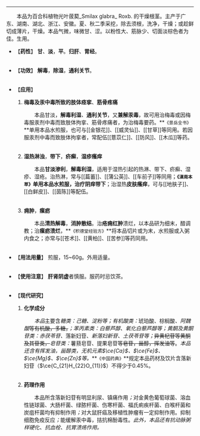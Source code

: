 ---

&emsp;&emsp;本品为百合科植物光叶菝葜_Smilax glabra_ Roxb. 的干燥根茎。主产于广东、湖南、湖北、浙江、安徽。夏、秋二季采挖，除去须根，洗净，干燥；或趁鲜切成薄片，干燥。本品气微，味微甘、涩。以粉性大、筋脉少、切面淡棕色者为佳。生用。

- 【**药性**】
	**甘**、**淡**，**平**。**归肝**、**胃经**。<br></br>

- 【**功效**】
	**解毒**，**除湿**，**通利关节**。<br></br>

- 【**应用**】
	1. **梅毒及汞中毒所致的肢体痉挛**、**筋骨疼痛**
		
		&emsp;&emsp;本品甘淡，**解毒利湿**<dfn>、</dfn>**通利关节**，又**兼解汞毒**，故可用治梅毒或因梅毒服汞剂中毒而致肢体拘挛、筋骨疼痛者，为治梅毒要药。**`《景岳全书》`**单用本品水煎服，也可与[[金银花]]、[[威灵仙]]、[[甘草]]等同用。若因服汞剂中毒而致肢体拘挛者，常配伍[[薏苡仁]]、[[防风]]、[[木瓜]]等药。<br></br>
	
	2. **湿热淋浊**，**带下**，**疥癣**，**湿疹瘙痒**
		
		&emsp;&emsp;本品**甘淡渗利**，**解毒利湿**，适用于湿热引起的热淋、带下、疥癣、湿疹、湿疮。治热淋，常与[[萹蓄]]、[[蒲公英]]、[[车前子]]等同用；**`《滇南本草》`**单用本品水煎服，治疗**阴痒带下**；治湿热**皮肤瘙痒**，可与[[地肤子]]、[[白鲜皮]]、[[茵陈]]等配伍。<br></br>
	
	3. **痈肿**，**瘰疬**
		
		&emsp;&emsp;本品**清热解毒**，**消肿散结**。治**疮痈红肿**溃烂，以本品研为细末，醋调教；治**瘰疬溃烂**，**`《积德堂经验方》`**将本品切片或为末，水煎服或入粥内食之；亦常与[[苍术]]、[[黄柏]]、[[苦参]]等药同用。<br></br>

- 【**用法用量**】
	煎服，15~60g。外用适量。<br></br>

- 【**使用注意**】
	**肝肾阴虚**者慎服。服药时忌饮茶。<br></br>

- 【**现代研究**】
	1. **化学成分**
		
		&emsp;&emsp;<dfn>本品</dfn>主要含<dfn>糖类：己糖、淀粉等；有机酸类：</dfn>琥珀酸、棕榈酸<dfn>、阿魏酸</dfn>等~~有机酸，多糖，~~<dfn>；苯丙素类：白藜芦醇、氧化白藜芦醇等；黄酮及黄酮苷类：赤茯苓苷、</dfn>落新妇苷、<dfn>新落妇新苷、土茯苓苷等；</dfn>~~异黄杞苷等黄酮及其苷类，~~<dfn>皂苷类：</dfn>薯蓣皂苷、提果皂苷等~~皂苷，甾醇，挥发油等~~。<dfn>本品还含有挥发油，甾醇类，无机元素$\ce{Ca}$、$\ce{Fe}$、$\ce{Mg}$、$\ce{Zn}$等。</dfn>**`《中国药典》`**规定本品药材及饮片含落新妇苷（$\ce{C_{21}H_{22}O_{11}}$）不得少于0.45%。<br></br>
	
	2. **药理作用**
		
		&emsp;&emsp;本品所含落新妇苷有明显利尿、镇痛作用<dfn>；</dfn>对金黄色葡萄球菌、溶血性链球菌、大肠杆菌、绿脓杆菌、伤寒杆菌、福氏痢疾杆菌、白喉杆菌和炭疽杆菌均有抑制作用<dfn>；</dfn>对大鼠肝癌及移植性肿瘤有一定抑制作用。抑制细胞免疫反应<dfn>；</dfn>能缓解汞中毒，拮抗棉酚毒性。<dfn>此外，本品还有抗动脉粥样硬化、抗血栓、抗胃溃疡作用。</dfn>